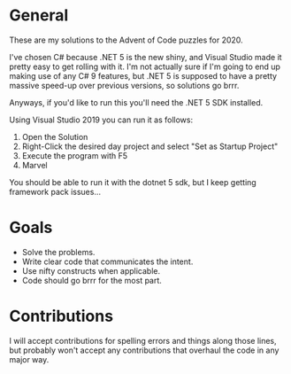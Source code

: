 # General

These are my solutions to the Advent of Code puzzles for 2020.

I've chosen C# because .NET 5 is the new shiny, and Visual Studio made it
pretty easy to get rolling with it. I'm not actually sure if I'm going to end
up making use of any C# 9 features, but .NET 5 is supposed to have a pretty
massive speed-up over previous versions, so solutions go brrr.

Anyways, if you'd like to run this you'll need the .NET 5 SDK installed.

Using Visual Studio 2019 you can run it as follows:

1. Open the Solution
2. Right-Click the desired day project and select "Set as Startup Project"
3. Execute the program with F5
4. Marvel

You should be able to run it with the dotnet 5 sdk, but I keep getting framework
pack issues...

# Goals

* Solve the problems.
* Write clear code that communicates the intent.
* Use nifty constructs when applicable.
* Code should go brrr for the most part.

# Contributions

I will accept contributions for spelling errors and things along those lines,
but probably won't accept any contributions that overhaul the code in any major
way.